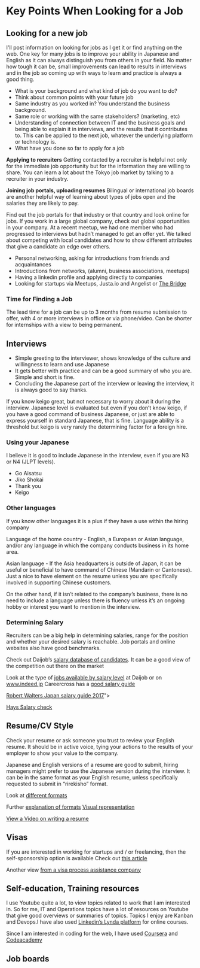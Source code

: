 # Key Points When Looking for a Job

## Looking for a new job
  I'll post information on looking for jobs as I get it or find anything on the
  web. One key for many jobs is to improve your ability in Japanese and English
  as it can always distinguish you from others in your field. No matter how tough
  it can be, small improvements can lead to results in interviews and in the job
  so coming up with ways to learn and practice is always a good thing.

* What is your background and what kind of job do you want to do?
* Think about common points with your future job</span>
* Same industry as you worked in? You understand the business background.</span>
* Same role or working with the same stakeholders? (marketing, etc)</span>
* Understanding of connection between IT and the business goals and being able to explain it in interviews, and the results that it contributes to. This can be applied to the next job, whatever the underlying platform or technology is.
* What have you done so far to apply for a job

 **Applying to recruiters**
Getting contacted by a recruiter is helpful not only for the immediate job opportunity
but for the information they are willing to share. You can learn a lot about
the Tokyo job market by talking to a recruiter in your industry.

 **Joining job portals, uploading resumes**
Bilingual or international job boards are another helpful way of learning about
types of jobs open and the salaries they are likely to pay.
  
Find out the job portals for that industry or that country and look online for jobs. If you work in a large global company, check out global opportunities in your company. At a recent meetup, we had one member who had progressed to interviews but hadn’t managed to get an offer yet. We talked about competing with local candidates and how to show different attributes that give a candidate an edge over others. 
 
 * Personal networking, asking for introductions from friends and acquaintances
 * Introductions from networks, (alumni, business associations, meetups)
* Having a linkedin profile and applying directly to companies
* Looking for startups via Meetups, Justa.io and Angelist or [The Bridge](http://thebridge.jp/en/)
   
### Time for Finding a Job
The lead time for a job can be up to 3 months from resume submission to offer, with 4 or more interviews in office or via phone/video. Can be shorter for internships with a view to being permanent.

## Interviews
 * Simple greeting to the interviewer, shows knowledge of the culture and willingness to learn and use Japanese
 * It gets better with practice and can be a good summary of who you are. Simple and short is fine.
 * Concluding the Japanese part of the interview or leaving the interview, it is always good to say thanks.

If you know keigo great, but not necessary to worry about it during the interview. Japanese level is evaluated but even if you don’t know keigo, if you have a good command of business Japanese, or just are able to express yourself in standard Japanese, that is fine. Language ability is a threshold but keigo is very rarely the determining factor for a foreign hire.

### Using your Japanese
I believe it is good to include Japanese in the interview, even if you are N3 or N4 (JLPT levels).
* Go Aisatsu
* Jiko Shokai
* Thank you
* Keigo
   
### Other languages
If you know other languages it is a plus if they have a use within the hiring company</span>

Language of the home country - English, a European or Asian language, and/or any language in which the company conducts business in its home area.

Asian language - If the Asia headquarters is outside of Japan, it can be useful or beneficial to have command of Chinese (Mandarin or Cantonese). Just a nice to have element on the resume unless you are specifically involved in supporting Chinese customers. </span>

On the other hand, if it isn’t related to the company’s business, there is no need to include a language unless there is fluency unless it’s an ongoing hobby or interest you want to mention in the interview.
   
### Determining Salary
Recruiters can be a big help in determining salaries, range for the position and whether your desired salary is reachable. Job portals and online websites also have good benchmarks.

Check out Daijob’s [salary database of candidates](https://www.daijob.com/en/ecompany/index.html). It can be a good view of the competition out there on the market 
        
Look at the type of [jobs available by salary level](https://www.daijob.com/en/jobs/?pg=0) at Daijob or on www.indeed.jp
Careercross has a [good salary guide](https://www.careercross.com/en/salary-survey)

[Robert Walters Japan salary guide 2017](https://www.robertwalters.co.jp/content/dam/robert-walters/country/japan/files/salary-survey/E-Book2017.pdf)">

[Hays Salary check](https://www.hays.co.jp/en/salary-check/index.htm)

 ## Resume/CV Style
Check your resume or ask someone you trust to review your English resume. It should be in active voice, tying your actions to the results of your employer to show your value to the company.

Japanese and English versions of a resume are good to submit, hiring managers might prefer to use the Japanese version during the interview. It can be in the same format as your English resume, unless specifically requested to submit in “rirekisho” format.

Look at [different formats](http://www.americasjobexchange.com/career-advice/types-of-resume-formats)
   
Further [explanation of formats](https://www.thebalancecareers.com/resume-formats-with-examples-and-formatting-tips-2063591)
[Visual representation](https://www.cpresumes.com/resume-samples)

[View a Video on writing a resume](https://youtu.be/6efrR7Ds3Cs)

## Visas
If you are interested in working for startups and / or freelancing, then the self-sponsorship option is available
Check out [this article](https://www.japantimes.co.jp/community/2012/09/04/how-tos/self-sponsored-visas-a-passport-to-freedom-or-a-world-of-pain/#.Wu-QcdOFPY0)

Another view [from a visa process assistance company](https://www.juridique.jp/visa/sponsor.php)

## Self-education, Training resources
I use Youtube quite a lot, to view topics related to work that I am interested in. So for me, IT and Operations topics have a lot of resources on Youtube that give good overviews or summaries of topics. Topics I enjoy are Kanban and Devops.I have also used [Linkedin’s Lynda platform](https://www.lynda.com) for online courses.

Since I am interested in coding for the web, I have used [Coursera](href="https://www.coursera.org/) and [Codeacademy](https://www.codecademy.com)

## Job boards



